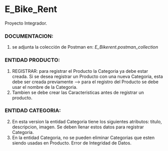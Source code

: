 # E_Bike_Rent
Proyecto Integrador.

### DOCUMENTACION: 
1. se adjunta la colección de Postman en: *E_Bikerent.postman_collection*

### ENTIDAD PRODUCTO:
1. REGISTRAR: para registrar el Producto la Categoria ya debe estar creada. Si se desea registrar un Producto con una nueva Categoria, esta  debe ser creada previamente --> para el registro del Producto se debe usar el nombre de la Categoria.
2. Tambien se debe crear las Caracteristicas antes de registrar un producto.

### ENTIDAD CATEGORIA:
2. En esta version la entidad Categoria tiene los siguientes atributos: titulo, descripcion, imagen. Se deben llenar estos datos para registrar Categoria.
3. En la entidad Categoria, no se pueden eliminar Categorias que esten siendo usadas en Producto. Error de Integridad de Datos.



